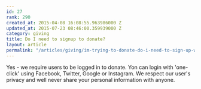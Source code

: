 ```yaml
---
id: 27
rank: 290
created_at: 2015-04-08 16:08:55.963986000 Z
updated_at: 2015-07-23 08:46:00.359939000 Z
category: giving
title: Do I need to signup to donate?
layout: article
permalink: "/articles/giving/im-trying-to-donate-do-i-need-to-sign-up-with-givey/"
---
```

Yes - we require users to be logged in to donate. Yon can login with 'one-click' using Facebook, Twitter, Google or Instagram. We respect our user's privacy and well never share your personal information with anyone.